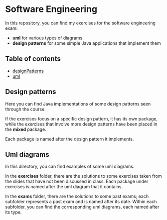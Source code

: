 # Software Engineering

In this repository, you can find my exercises for the software engineering exam:

* **uml** for various types of diagrams
* **design patterns** for some simple Java applications that implement them

## Table of contents

* [designPatterns](#design-patterns)
* [uml](#uml-diagrams)

## Design patterns

Here you can find Java implementations of some design patterns seen through the course.

If the exercises focus on a specific design pattern, it has its own package, while the exercises that involve more design patterns have been placed in the **mixed** package.

Each package is named after the design pattern it implements.

## Uml diagrams

In this directory, you can find examples of some uml diagrams.

In the **exercises** folder, there are the solutions to some exercises taken from the slides that have not been discussed in class.
Each package under exercises is named after the uml diagram that it contains.

In the **exams** folder, there are the solutions to some past exams; each subfolder represents a past exam and is named after its date.
Within each subfolder, you can find the corresponding uml diagrams, each named after its type.


